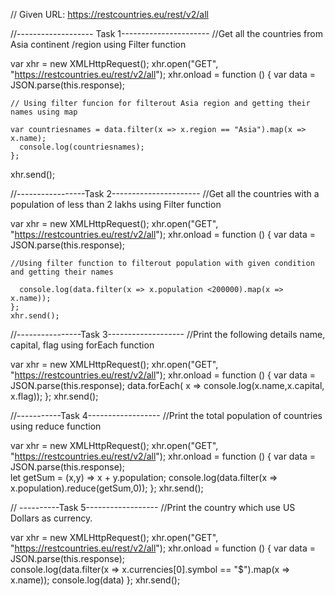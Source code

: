 // Given URL: https://restcountries.eu/rest/v2/all




//------------------- Task 1----------------------
//Get all the countries from Asia continent /region using Filter function


  var xhr = new XMLHttpRequest();
  xhr.open("GET", "https://restcountries.eu/rest/v2/all");
  xhr.onload = function () {
    var data = JSON.parse(this.response);
    
    // Using filter funcion for filterout Asia region and getting their names using map
    
    var countriesnames = data.filter(x => x.region == "Asia").map(x => x.name);
      console.log(countriesnames);
    };
  xhr.send();
  
  
  
  
  
  
//-----------------Task 2----------------------
//Get all the countries with a population of less than 2 lakhs using Filter function



  var xhr = new XMLHttpRequest();
  xhr.open("GET", "https://restcountries.eu/rest/v2/all");
  xhr.onload = function () {
    var data = JSON.parse(this.response);
    
    //Using filter function to filterout population with given condition and getting their names
     
      console.log(data.filter(x => x.population <200000).map(x => x.name));
    };
    xhr.send();
  
  
  
  
  
 
//----------------Task 3-------------------
//Print the following details name, capital, flag using forEach function 
 
 
  var xhr = new XMLHttpRequest();
  xhr.open("GET", "https://restcountries.eu/rest/v2/all");
  xhr.onload = function () {
    var data = JSON.parse(this.response);
       data.forEach( x => console.log(x.name,x.capital, x.flag));
    };
    xhr.send();
    
    
    
    
    
//-----------Task 4------------------
//Print the total population of countries using reduce function 


  var xhr = new XMLHttpRequest();
  xhr.open("GET", "https://restcountries.eu/rest/v2/all");
  xhr.onload = function () {
    var data = JSON.parse(this.response);  
    let getSum = (x,y) => x + y.population;
      console.log(data.filter(x => x.population).reduce(getSum,0));
    };
    xhr.send();
    
    
    
    
    
// ----------Task 5------------------
//Print the country which use US Dollars as currency.



  var xhr = new XMLHttpRequest();
  xhr.open("GET", "https://restcountries.eu/rest/v2/all");
  xhr.onload = function () {
    var data = JSON.parse(this.response);  
      console.log(data.filter(x => x.currencies[0].symbol == "$").map(x => x.name));
      console.log(data)
  };
    xhr.send();
